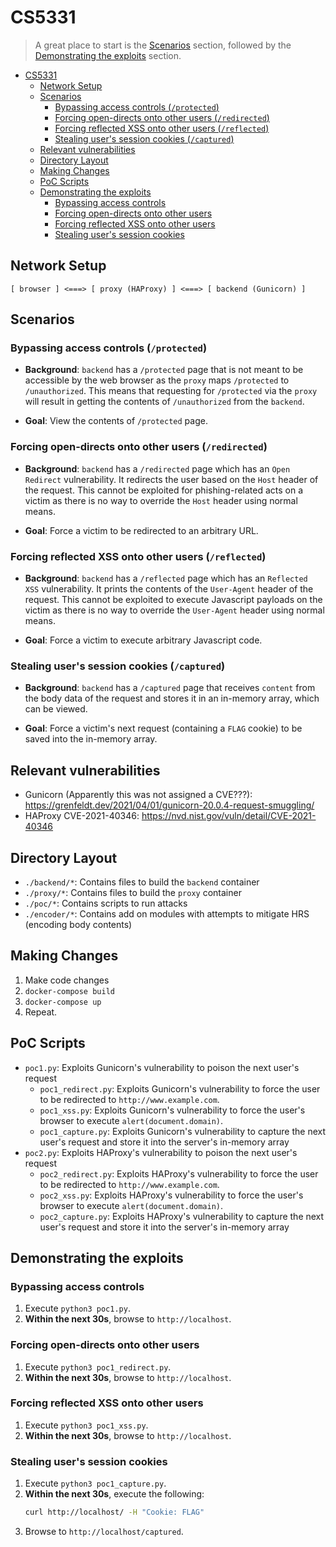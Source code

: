 # CS5331

> A great place to start is the [Scenarios](#scenarios) section, followed by the [Demonstrating the exploits](#demonstrating-the-exploits) section.

- [CS5331](#cs5331)
  - [Network Setup](#network-setup)
  - [Scenarios](#scenarios)
    - [Bypassing access controls (`/protected`)](#bypassing-access-controls-protected)
    - [Forcing open-directs onto other users (`/redirected`)](#forcing-open-directs-onto-other-users-redirected)
    - [Forcing reflected XSS onto other users (`/reflected`)](#forcing-reflected-xss-onto-other-users-reflected)
    - [Stealing user's session cookies (`/captured`)](#stealing-users-session-cookies-captured)
  - [Relevant vulnerabilities](#relevant-vulnerabilities)
  - [Directory Layout](#directory-layout)
  - [Making Changes](#making-changes)
  - [PoC Scripts](#poc-scripts)
  - [Demonstrating the exploits](#demonstrating-the-exploits)
    - [Bypassing access controls](#bypassing-access-controls)
    - [Forcing open-directs onto other users](#forcing-open-directs-onto-other-users)
    - [Forcing reflected XSS onto other users](#forcing-reflected-xss-onto-other-users)
    - [Stealing user's session cookies](#stealing-users-session-cookies)


## Network Setup

```
[ browser ] <===> [ proxy (HAProxy) ] <===> [ backend (Gunicorn) ]
```

## Scenarios

### Bypassing access controls (`/protected`)

* **Background**: `backend` has a `/protected` page that is not meant to be accessible by the web browser as the `proxy` maps `/protected` to `/unauthorized`. This means that requesting for `/protected` via the `proxy` will result in getting the contents of `/unauthorized` from the `backend`.

* **Goal**: View the contents of `/protected` page.

### Forcing open-directs onto other users (`/redirected`)

* **Background**: `backend` has a `/redirected` page which has an `Open Redirect` vulnerability. It redirects the user based on the `Host` header of the request. This cannot be exploited for phishing-related acts on a victim as there is no way to override the `Host` header using normal means.

* **Goal**: Force a victim to be redirected to an arbitrary URL.

### Forcing reflected XSS onto other users (`/reflected`)

* **Background**: `backend` has a `/reflected` page which has an `Reflected XSS` vulnerability. It prints the contents of the `User-Agent` header of the request. This cannot be exploited to execute Javascript payloads on the victim as there is no way to override the `User-Agent` header using normal means.

* **Goal**: Force a victim to execute arbitrary Javascript code.

### Stealing user's session cookies (`/captured`)

* **Background**: `backend` has a `/captured` page that receives `content` from the body data of the request and stores it in an in-memory array, which can be viewed. 

* **Goal**: Force a victim's next request (containing a `FLAG` cookie) to be saved into the in-memory array.

## Relevant vulnerabilities
* Gunicorn (Apparently this was not assigned a CVE???): https://grenfeldt.dev/2021/04/01/gunicorn-20.0.4-request-smuggling/
* HAProxy CVE-2021-40346: https://nvd.nist.gov/vuln/detail/CVE-2021-40346

## Directory Layout

* `./backend/*`: Contains files to build the `backend` container
* `./proxy/*`: Contains files to build the `proxy` container
* `./poc/*`: Contains scripts to run attacks
* `./encoder/*`: Contains add on modules with attempts to mitigate HRS (encoding body contents)

## Making Changes

1) Make code changes
2) `docker-compose build`
3) `docker-compose up`
4) Repeat.

## PoC Scripts
* `poc1.py`: Exploits Gunicorn's vulnerability to poison the next user's request
    * `poc1_redirect.py`: Exploits Gunicorn's vulnerability to force the user to be redirected to `http://www.example.com`.
    * `poc1_xss.py`: Exploits Gunicorn's vulnerability to force the user's browser to execute `alert(document.domain)`.
    * `poc1_capture.py`: Exploits Gunicorn's vulnerability to capture the next user's request and store it into the server's in-memory array
* `poc2.py`: Exploits HAProxy's vulnerability to poison the next user's request
    * `poc2_redirect.py`: Exploits HAProxy's vulnerability to force the user to be redirected to `http://www.example.com`.
    * `poc2_xss.py`: Exploits HAProxy's vulnerability to force the user's browser to execute `alert(document.domain)`.
    * `poc2_capture.py`: Exploits HAProxy's vulnerability to capture the next user's request and store it into the server's in-memory array

## Demonstrating the exploits

### Bypassing access controls

1) Execute `python3 poc1.py`.
2) **Within the next 30s**, browse to `http://localhost`.

### Forcing open-directs onto other users

1) Execute `python3 poc1_redirect.py`.
2) **Within the next 30s**, browse to `http://localhost`.

### Forcing reflected XSS onto other users

1) Execute `python3 poc1_xss.py`.
2) **Within the next 30s**, browse to `http://localhost`.

### Stealing user's session cookies

1) Execute `python3 poc1_capture.py`.
2) **Within the next 30s**, execute the following:
   ```bash
   curl http://localhost/ -H "Cookie: FLAG"
   ```
3) Browse to `http://localhost/captured`.
